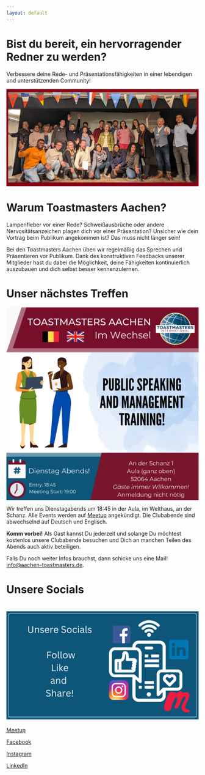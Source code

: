 ```yaml
---
layout: default
---
```


# Bist du bereit, ein hervorragender Redner zu werden?

<!-- [Jump to English](#are-you-ready-to-become-an-excellent-speaker) -->

Verbessere deine Rede- und Präsentationsfähigkeiten in einer lebendigen und unterstützenden Community!

<img src="/assets/images/tmac-500-grouppic.jpg" width="800" style="display: block; margin-left: auto; margin-right: auto;">

# Warum Toastmasters Aachen?

Lampenfieber vor einer Rede?
Schweißausbrüche oder andere Nervositätsanzeichen plagen dich vor einer Präsentation?
Unsicher wie dein Vortrag beim Publikum angekommen ist?
Das muss nicht länger sein!

Bei den Toastmasters Aachen üben wir regelmäßig das Sprechen und Präsentieren vor Publikum.
Dank des konstruktiven Feedbacks unserer Mitglieder hast du dabei die Möglichkeit, deine Fähigkeiten kontinuierlich auszubauen und dich selbst besser kennenzulernen.


# Unser nächstes Treffen

<img src="/assets/images/generic_website_poster.png" width="800" style="display: block; margin-left: auto; margin-right: auto;">

Wir treffen uns Dienstagabends um 18:45 in der Aula, im Welthaus, an der Schanz.  Alle Events werden auf [Meetup](https://meetu.ps/c/4s2D7/Dg7x6/d) angekündigt. Die Clubabende sind abwechselnd auf Deutsch und Englisch.

**Komm vorbei!**
Als Gast kannst Du jederzeit und solange Du möchtest kostenlos unsere Clubabende besuchen und Dich an manchen Teilen des Abends auch aktiv beteiligen.<br/>

Falls Du noch weiter Infos brauchst, dann schicke uns eine Mail!
[info@aachen-toastmasters.de](mailto:info@aachen-toastmasters.de).


# Unsere Socials

#  <img src="/assets/images/social_medien.pdf" width="600" style="display: block; margin-left: auto; margin-right: auto;">

[Meetup](https://meetu.ps/c/4s2D7/Dg7x6/d) 

[Facebook](https://www.facebook.com/ToastmastersAachen) 

[Instagram](https://www.instagram.com/toastmasters.aachen/?hl=de)

[LinkedIn](https://www.linkedin.com/company/11868161/admin/feed/posts/)
